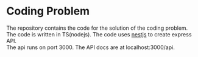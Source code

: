<h1>
    Coding Problem
</h1>
<p>
The repository contains the code for the solution of the coding problem.
<br>
The code is written in TS(nodejs). The code uses <a href="https://nestjs.com/" target="_blank">nestjs</a> to create express API.
<br>
The api runs on port 3000. The API docs are at localhost:3000/api.
</p>
